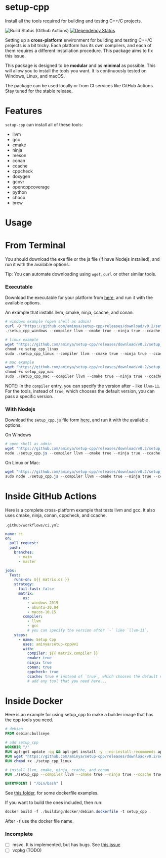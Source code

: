 # setup-cpp

Install all the tools required for building and testing C++/C projects.

![Build Status (Github Actions)](https://github.com/aminya/setup-cpp/workflows/CI/badge.svg)
[![Dependency Status](https://david-dm.org/aminya/setup-cpp.svg)](https://david-dm.org/aminya/setup-cpp)

Setting up a **cross-platform** environment for building and testing C++/C projects is a bit tricky. Each platform has its own compilers, and each of them requires a different installation procedure. This package aims to fix this issue.

This package is designed to be **modular** and as **minimal** as possible. This will allow you to install the tools you want. It is continuously tested on Windows, Linux, and macOS.

The package can be used locally or from CI services like GitHub Actions. Stay tuned for the stable release.

# Features

`setup-cpp` can install all of these tools:

- llvm
- gcc
- cmake
- ninja
- meson
- conan
- ccache
- cppcheck
- doxygen
- gcovr
- opencppcoverage
- python
- choco
- brew

# Usage

# From Terminal

You should download the exe file or the js file (if have Nodejs installed), and run it with the available options.

Tip: You can automate downloading using `wget`, `curl` or other similar tools.

### Executable

Download the executable for your platform from [here](https://github.com/aminya/setup-cpp/releases/tag/v0.2), and run it with the available options.

An example that installs llvm, cmake, ninja, ccache, and conan:

```ps1
# windows example (open shell as admin)
curl -O "https://github.com/aminya/setup-cpp/releases/download/v0.2/setup_cpp_windows.exe"
./setup_cpp_windows --compiler llvm --cmake true --ninja true --ccache true --conan true
```

```ps1
# linux example
wget "https://github.com/aminya/setup-cpp/releases/download/v0.2/setup_cpp_linux"
chmod +x setup_cpp_linux
sudo ./setup_cpp_linux --compiler llvm --cmake true --ninja true --ccache true --conan true
```

```ps1
# mac example
wget "https://github.com/aminya/setup-cpp/releases/download/v0.2/setup_mac_linux"
chmod +x setup_cpp_mac
sudo ./setup_cpp_mac --compiler llvm --cmake true --ninja true --ccache true --conan true
```

NOTE: In the `compiler` entry, you can specify the version after `-` like `llvm-11`.
For the tools, instead of `true`, which chooses the default version, you can pass a specific version.

### With Nodejs

Download the `setup_cpp.js` file form [here](https://github.com/aminya/setup-cpp/releases/download/v0.2/setup_cpp.js), and run it with the available options.

On Windows

```ps1
# open shell as admin
wget "https://github.com/aminya/setup-cpp/releases/download/v0.2/setup_cpp_windows.exe"
node ./setup_cpp.js --compiler llvm --cmake true --ninja true --ccache true --conan true
```

On Linux or Mac:

```ps1
wget "https://github.com/aminya/setup-cpp/releases/download/v0.2/setup_cpp.js"
sudo node ./setup_cpp.js --compiler llvm --cmake true --ninja true --ccache true --conan true
```

# Inside GitHub Actions

Here is a complete cross-platform example that tests llvm and gcc. It also uses cmake, ninja, conan, cppcheck, and ccache.

`.github/workflows/ci.yml`:

```yaml
name: ci
on:
  pull_request:
  push:
    branches:
      - main
      - master

jobs:
  Test:
    runs-on: ${{ matrix.os }}
    strategy:
      fail-fast: false
      matrix:
        os:
          - windows-2019
          - ubuntu-20.04
          - macos-10.15
        compiler:
          - llvm
          - gcc
          # you can specify the version after `-` like `llvm-11`.
    steps:
      - name: Setup Cpp
        uses: aminya/setup-cpp@v1
        with:
          compiler: ${{ matrix.compiler }}
          cmake: true
          ninja: true
          conan: true
          cppcheck: true
          ccache: true # instead of `true`, which chooses the default version, you can pass a specific version.
          # add any tool that you need here...
```

# Inside Docker

Here is an example for using setup_cpp to make a builder image that has the cpp tools you need.

```dockerfile
# debian
FROM debian:bullseye

# add setup_cpp
WORKDIR "/"
RUN apt-get update -qq && apt-get install -y --no-install-recommends apt-utils wget
RUN wget "https://github.com/aminya/setup-cpp/releases/download/v0.2/setup_cpp_linux"
RUN chmod +x ./setup_cpp_linux

# install llvm, cmake, ninja, ccache, and conan
RUN ./setup_cpp --compiler llvm --cmake true --ninja true --ccache true --conan true

ENTRYPOINT [ "/bin/bash" ]
```

See [this folder](https://github.com/aminya/setup-cpp/tree/master/building/docker), for some dockerfile examples.

If you want to build the ones included, then run:

```ps1
docker build -f ./building/docker/debian.dockerfile -t setup_cpp .
```

After `-f` use the docker file name.

### Incomplete

- [ ] msvc. It is implemented, but has bugs. See [this issue](https://github.com/aminya/cpp/issues/1)
- [ ] vcpkg (TODO)
